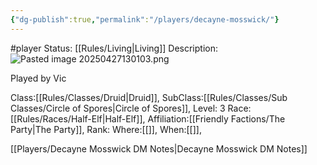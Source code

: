 ```yaml
---
{"dg-publish":true,"permalink":"/players/decayne-mosswick/"}
---
```


#player 
Status: [[Rules/Living\|Living]]
Description:
![Pasted image 20250427130103.png](/img/user/Images/Pasted%20image%2020250427130103.png)

Played by Vic

Class:[[Rules/Classes/Druid\|Druid]],
SubClass:[[Rules/Classes/Sub Classes/Circle of Spores\|Circle of Spores]],
Level: 3
Race:[[Rules/Races/Half-Elf\|Half-Elf]],
Affiliation:[[Friendly Factions/The Party\|The Party]],
Rank:
Where:[[]],
When:[[]],

[[Players/Decayne Mosswick DM Notes\|Decayne Mosswick DM Notes]]